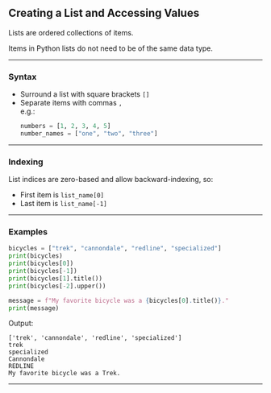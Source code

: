## Creating a List and Accessing Values

Lists are ordered collections of items.

Items in Python lists do not need to be of the same data type.

---

### Syntax

* Surround a list with square brackets `[]`
* Separate items with commas `,`<br>
  e.g.:<br>
  ```python
  numbers = [1, 2, 3, 4, 5]
  number_names = ["one", "two", "three"]
  ```

---

### Indexing
                 
List indices are zero-based and allow backward-indexing, so:

* First item is `list_name[0]`
* Last item is `list_name[-1]`

---

### Examples

```python
bicycles = ["trek", "cannondale", "redline", "specialized"]
print(bicycles)
print(bicycles[0])
print(bicycles[-1])
print(bicycles[1].title())
print(bicycles[-2].upper())

message = f"My favorite bicycle was a {bicycles[0].title()}."
print(message)
```

Output:

```
['trek', 'cannondale', 'redline', 'specialized']
trek
specialized
Cannondale
REDLINE
My favorite bicycle was a Trek.
```

---
